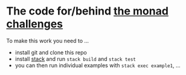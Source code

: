 # The code for/behind [the monad challenges](http://mightybyte.github.io/monad-challenges)

To make this work you need to ...

* install git and clone this repo
* install [stack]() and run `stack build` and `stack test`
* you can then run individual examples with `stack exec example1`, ...
